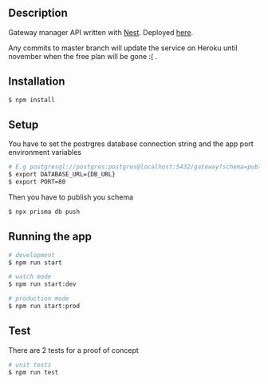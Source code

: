 ## Description

 Gateway manager API written with [Nest](https://github.com/nestjs/nest). Deployed [here](https://gateway-manager-890703.herokuapp.com).
 
 Any commits to master branch will update the service on Heroku until november when the free plan will be gone :( .

## Installation

```bash
$ npm install
```

## Setup
You have to set the postrgres database connection string and the app port environment variables

```bash
# E.g postgresql://postgres:postgres@localhost:5432/gateway?schema=public
$ export DATABASE_URL={DB_URL}
$ export PORT=80
```

Then you have to publish you schema

```bash
$ npx prisma db push
```


## Running the app

```bash
# development
$ npm run start

# watch mode
$ npm run start:dev

# production mode
$ npm run start:prod
```

## Test

There are 2 tests for a proof of concept

```bash
# unit tests
$ npm run test
```

